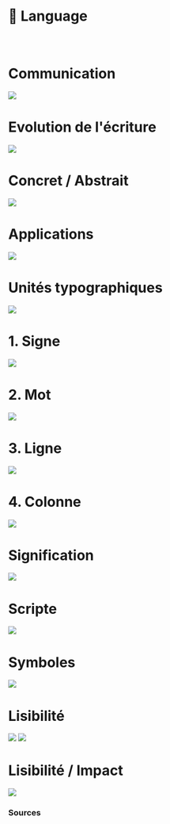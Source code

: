 # 💬 Language

  
### &nbsp;

# Communication  
![](links/1-Language_v2.gif)
# Evolution de l'écriture  
![](links/1-Language_v211.gif)
# Concret / Abstrait  
![](links/1-Language_v210.jpg)
# Applications  
![](links/1-Language_v217.gif)
# Unités typographiques  
![](links/1-Language_v252.gif)
# 1. Signe  
![](links/1-Language_v272.gif)
# 2. Mot  
![](links/1-Language_v279.gif)
# 3. Ligne  
![](links/1-Language_v285.gif)
# 4. Colonne  
![](links/1-Language_v2108.gif)
# Signification  
![](links/1-Language_v2116.gif)
# Scripte  
![](links/1-Language_v2120.gif)
# Symboles  
![](links/1-Language_v2127.gif)
# Lisibilité  
![](links/1-Language_v2133.gif)
![](links/1-Language_v2137.gif)
# Lisibilité / Impact  
![](links/1-Language_v2161.gif)



### Sources

<!-- - **Prénom Nom**  
  *Titre*, 0000 -->

<!-- [^1]: Adrian Frutiger, *Type, Sign, Symbol*, 1980 -->

